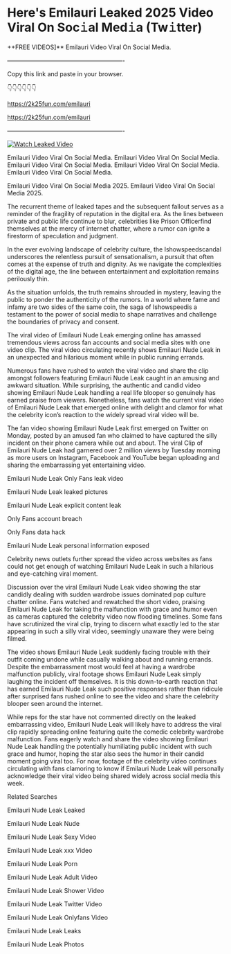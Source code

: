# Here's Emilauri Leaked 2025 Video Viral On Soc𝚒al Med𝚒a (Tw𝚒tter)

++FREE VIDEOS]** Emilauri Video Viral On Social Media.

———————————————————-

Copy this link and paste in your browser.

👇👇👇👇👇👇

https://2k25fun.com/emilauri

https://2k25fun.com/emilauri

———————————————————-

[![Watch Leaked Video](https://miro.medium.com/v2/resize:fit:828/format:webp/1*cilzJN44JGOrTw9NJCrNHA.gif "Watch Leaked Video")](https://2k25fun.com/emilauri)

Emilauri Video Viral On Social Media. Emilauri Video Viral On Social Media. Emilauri Video Viral On Social Media. Emilauri Video Viral On Social Media. Emilauri Video Viral On Social Media.

Emilauri Video Viral On Social Media 2025. Emilauri Video Viral On Social Media 2025.

The recurrent theme of leaked tapes and the subsequent fallout serves as a reminder of the fragility of reputation in the digital era. As the lines between private and public life continue to blur, celebrities like Prison Officerfind themselves at the mercy of internet chatter, where a rumor can ignite a firestorm of speculation and judgment.

In the ever evolving landscape of celebrity culture, the Ishowspeedscandal underscores the relentless pursuit of sensationalism, a pursuit that often comes at the expense of truth and dignity. As we navigate the complexities of the digital age, the line between entertainment and exploitation remains perilously thin.

As the situation unfolds, the truth remains shrouded in mystery, leaving the public to ponder the authenticity of the rumors. In a world where fame and infamy are two sides of the same coin, the saga of Ishowspeedis a testament to the power of social media to shape narratives and challenge the boundaries of privacy and consent.

The viral video of Emilauri Nude Leak emerging online has amassed tremendous views across fan accounts and social media sites with one video clip. The viral video circulating recently shows Emilauri Nude Leak in an unexpected and hilarious moment while in public running errands.

Numerous fans have rushed to watch the viral video and share the clip amongst followers featuring Emilauri Nude Leak caught in an amusing and awkward situation. While surprising, the authentic and candid video showing Emilauri Nude Leak handling a real life blooper so genuinely has earned praise from viewers. Nonetheless, fans watch the current viral video of Emilauri Nude Leak that emerged online with delight and clamor for what the celebrity icon’s reaction to the widely spread viral video will be.

The fan video showing Emilauri Nude Leak first emerged on Twitter on Monday, posted by an amused fan who claimed to have captured the silly incident on their phone camera while out and about. The viral Clip of Emilauri Nude Leak had garnered over 2 million views by Tuesday morning as more users on Instagram, Facebook and YouTube began uploading and sharing the embarrassing yet entertaining video.

Emilauri Nude Leak Only Fans leak video

Emilauri Nude Leak leaked pictures

Emilauri Nude Leak explicit content leak

Only Fans account breach

Only Fans data hack

Emilauri Nude Leak personal information exposed

Celebrity news outlets further spread the video across websites as fans could not get enough of watching Emilauri Nude Leak in such a hilarious and eye-catching viral moment.

Discussion over the viral Emilauri Nude Leak video showing the star candidly dealing with sudden wardrobe issues dominated pop culture chatter online. Fans watched and rewatched the short video, praising Emilauri Nude Leak for taking the malfunction with grace and humor even as cameras captured the celebrity video now flooding timelines. Some fans have scrutinized the viral clip, trying to discern what exactly led to the star appearing in such a silly viral video, seemingly unaware they were being filmed.

The video shows Emilauri Nude Leak suddenly facing trouble with their outfit coming undone while casually walking about and running errands. Despite the embarrassment most would feel at having a wardrobe malfunction publicly, viral footage shows Emilauri Nude Leak simply laughing the incident off themselves. It is this down-to-earth reaction that has earned Emilauri Nude Leak such positive responses rather than ridicule after surprised fans rushed online to see the video and share the celebrity blooper seen around the internet.

While reps for the star have not commented directly on the leaked embarrassing video, Emilauri Nude Leak will likely have to address the viral clip rapidly spreading online featuring quite the comedic celebrity wardrobe malfunction. Fans eagerly watch and share the video showing Emilauri Nude Leak handling the potentially humiliating public incident with such grace and humor, hoping the star also sees the humor in their candid moment going viral too. For now, footage of the celebrity video continues circulating with fans clamoring to know if Emilauri Nude Leak will personally acknowledge their viral video being shared widely across social media this week.

Related Searches

Emilauri Nude Leak Leaked

Emilauri Nude Leak Nude

Emilauri Nude Leak Sexy Video

Emilauri Nude Leak xxx Video

Emilauri Nude Leak Porn

Emilauri Nude Leak Adult Video

Emilauri Nude Leak Shower Video

Emilauri Nude Leak Twitter Video

Emilauri Nude Leak Onlyfans Video

Emilauri Nude Leak Leaks

Emilauri Nude Leak Photos
